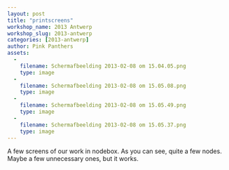 ```yaml
---
layout: post
title: "printscreens"
workshop_name: 2013 Antwerp
workshop_slug: 2013-antwerp
categories: [2013-antwerp]
author: Pink Panthers 
assets:
  -
    filename: Schermafbeelding 2013-02-08 om 15.04.05.png
    type: image
  -
    filename: Schermafbeelding 2013-02-08 om 15.05.08.png
    type: image
  -
    filename: Schermafbeelding 2013-02-08 om 15.05.49.png
    type: image
  -
    filename: Schermafbeelding 2013-02-08 om 15.05.37.png
    type: image
---
```

A few screens of our work in nodebox. As you can see, quite a few nodes. Maybe a few unnecessary ones, but it works. <br />
